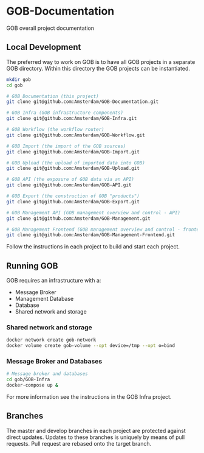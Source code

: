 # GOB-Documentation

GOB overall project documentation

## Local Development

The preferred way to work on GOB is to have all GOB projects in a separate GOB directory.
Within this directory the GOB projects can be instantiated.

```bash
mkdir gob
cd gob

# GOB Documentation (this project)
git clone git@github.com:Amsterdam/GOB-Documentation.git

# GOB Infra (GOB infrastructure components)
git clone git@github.com:Amsterdam/GOB-Infra.git

# GOB Workflow (the workflow router)
git clone git@github.com:Amsterdam/GOB-Workflow.git

# GOB Import (the import of the GOB sources)
git clone git@github.com:Amsterdam/GOB-Import.git

# GOB Upload (the upload of imported data into GOB)
git clone git@github.com:Amsterdam/GOB-Upload.git

# GOB API (the exposure of GOB data via an API)
git clone git@github.com:Amsterdam/GOB-API.git

# GOB Export (the construction of GOB "products")
git clone git@github.com:Amsterdam/GOB-Export.git

# GOB Management API (GOB management overview and control - API)
git clone git@github.com:Amsterdam/GOB-Management.git

# GOB Management Frontend (GOB management overview and control - frontend)
git clone git@github.com:Amsterdam/GOB-Management-Frontend.git

```

Follow the instructions in each project to build and start each project.

## Running GOB

GOB requires an infrastructure with a:
- Message Broker
- Management Database
- Database
- Shared network and storage

### Shared network and storage

```bash
docker network create gob-network
docker volume create gob-volume --opt device=/tmp --opt o=bind
```
### Message Broker and Databases

```bash
# Message broker and databases
cd gob/GOB-Infra
docker-compose up &

```

For more information see the instructions in the GOB Infra project.

## Branches

The master and develop branches in each project are protected against direct updates.
Updates to these branches is uniquely by means of pull requests.
Pull request are rebased onto the target branch.
